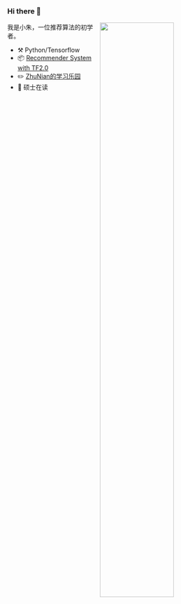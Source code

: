 ### Hi there 👋

[<img align="right" width="58%" src="https://github-readme-stats.vercel.app/api?username=Stormzudi&hide=prs&count_private=true&show_icons=false&bg_color=30,e96443,904e95&title_color=fff&text_color=fff">](https://github.com/Stormzudi)


我是小朱，一位推荐算法的初学者。

-   :hammer_and_pick: Python/Tensorflow
-   :package:  [Recommender System with TF2.0](https://github.com/ZiyaoGeng/Recommender-System-with-TF2.0)
-   :pencil2: [ZhuNian的学习乐园](https://blog.csdn.net/qq_41709378)
-   :school: 硕士在读














<!--
**Stormzudi/Stormzudi** is a ✨ _special_ ✨ repository because its `README.md` (this file) appears on your GitHub profile.

Here are some ideas to get you started:

- 🔭 I’m currently working on ...
- 🌱 I’m currently learning ...
- 👯 I’m looking to collaborate on ...
- 🤔 I’m looking for help with ...
- 💬 Ask me about ...
- 📫 How to reach me: ...
- 😄 Pronouns: ...
- ⚡ Fun fact: ...
-->

